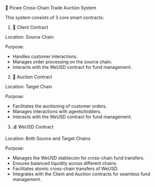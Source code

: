 🌉 Picwe Cross-Chain Trade Auction System

This system consists of 3 core smart contracts:

1. 🤝 Client Contract
   
Location: Source Chain

Purpose:
- Handles customer interactions.
- Manages order processing on the source chain.
- Interacts with the WeUSD contract for fund management.

2. 🔨 Auction Contract
   
Location: Target Chain

Purpose:
- Facilitates the auctioning of customer orders.
- Manages interactions with agents/bidders.
- Interacts with the WeUSD contract for fund management.

3. 💰 WeUSD Contract
   
Location: Both Source and Target Chains

Purpose:
- Manages the WeUSD stablecoin for cross-chain fund transfers.
- Ensures balanced liquidity across different chains.
- Facilitates atomic cross-chain transfers of WeUSD.
- Integrates with the Client and Auction contracts for seamless fund management.
